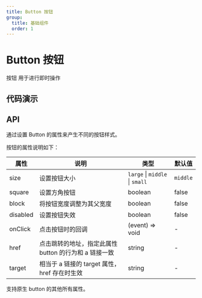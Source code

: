 ```yaml
---
title: Button 按钮
group:
  title: 基础组件
  order: 1
---
```


# Button 按钮

按钮 用于进行即时操作

## 代码演示

<code src="./demo/basic" ></code>

<code src="./demo/disabled" ></code>

<code src="./demo/shape" ></code>

## API

通过设置 Button 的属性来产生不同的按钮样式。

按钮的属性说明如下：

| 属性 | 说明 | 类型 | 默认值 |
| --- | --- | --- | --- |
| size | 设置按钮大小 | `large` \| `middle` \| `small` | `middle` |
| square | 设置方角按钮 | boolean                        | false    |
| block | 将按钮宽度调整为其父宽度 | boolean | false |
| disabled | 设置按钮失效 | boolean | false |
| onClick | 点击按钮时的回调 | (event) => void | - |
| href | 点击跳转的地址，指定此属性 button 的行为和 a 链接一致 | string | - |
| target | 相当于 a 链接的 target 属性，href 存在时生效 | string | - |

支持原生 button 的其他所有属性。
